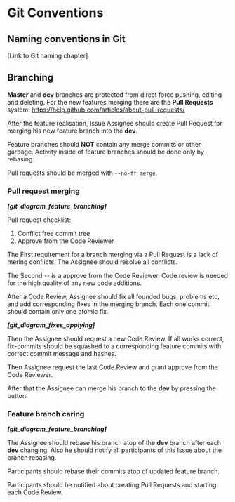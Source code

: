 # Git Conventions

## Naming conventions in Git

[Link to Git naming chapter]

## Branching

**Master** and **dev** branches are protected from direct force pushing, editing and deleting. 
For the new features merging there are the **Pull Requests** system: 
https://help.github.com/articles/about-pull-requests/ 

After the feature realisation, Issue Assignee should create Pull Request for merging his new feature branch into the 
**dev**. 

Feature branches should **NOT** contain any merge commits or other garbage. Activity inside of feature branches should 
be done only by rebasing.

Pull requests should be merged with `--no-ff merge`.

### Pull request merging

_**[git_diagram_feature_branching]**_

Pull request checklist:

1. Conflict free commit tree
1. Approve from the Code Reviewer

The First requirement for a branch merging via a Pull Request is a lack of mering conflicts. The Assignee should 
resolve all conflicts.

The Second -- is a approve from the Code Reviewer. Code review is needed for the high quality of any new code additions. 

After a Code Review, Assignee should fix all founded bugs, problems etc, and add corresponding fixes in the 
merging branch. Each one commit should contain only one atomic fix.

_**[git_diagram_fixes_applying]**_

Then the Assignee should request a new Code Review. If all works correct, fix-commits should be squashed to a 
corresponding feature commits with correct commit message and hashes.

Then Assignee request the last Code Review and grant approve from the Code Reviewer. 

After that the Assignee can merge his branch to the **dev** by pressing the button.

### Feature branch caring

_**[git_diagram_feature_branching]**_

The Assignee should rebase his branch atop of the **dev** branch after each **dev** changing. Also he should notify all 
participants of this Issue about the branch rebasing.

Participants should rebase their commits atop of updated feature branch.

Participants should be notified about creating Pull Requests and starting each Code Review.
